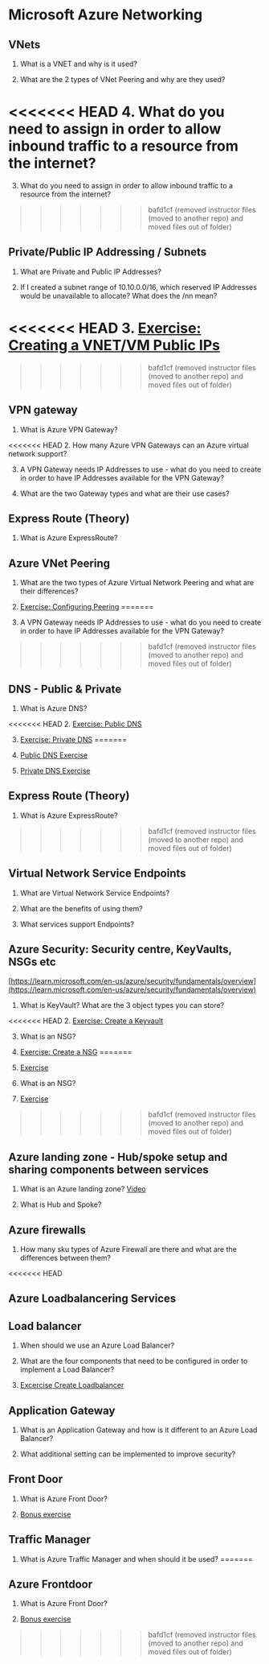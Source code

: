 # Microsoft Azure Networking

## VNets

1. What is a VNET and why is it used?

2. What are the 2 types of VNet Peering and why are they used?

<<<<<<< HEAD
4. What do you need to assign in order to allow inbound traffic to a resource from the internet?
=======
3. What do you need to assign in order to allow inbound traffic to a resource from the internet?
>>>>>>> bafd1cf (removed instructor files (moved to another repo) and moved files out of folder)
    
    
## Private/Public IP Addressing / Subnets

1. What are Private and Public IP Addresses?

2. If I created a subnet range of 10.10.0.0/16, which reserved IP Addresses would be unavailable to allocate? What does the /nn mean?

<<<<<<< HEAD
3. [Exercise: Creating a VNET/VM Public IPs](https://mslearn.cloudguides.com/en-us/guides/AZ-900%20Exam%20Guide%20-%20Azure%20Fundamentals%20Exercise%204)
=======
>>>>>>> bafd1cf (removed instructor files (moved to another repo) and moved files out of folder)

## VPN gateway

1. What is Azure VPN Gateway?

<<<<<<< HEAD
2. How many Azure VPN Gateways can an Azure virtual network support?

3. A VPN Gateway needs IP Addresses to use - what do you need to create in order to have IP Addresses available for the VPN Gateway?

4. What are the two Gateway types and what are their use cases?

## Express Route (Theory)

1. What is Azure ExpressRoute?

## Azure VNet Peering

1. What are the two types of Azure Virtual Network Peering and what are their differences?

2. [Exercise: Configuring Peering](https://learn.microsoft.com/en-us/azure/virtual-network/tutorial-connect-virtual-networks-portal)
=======
2. A VPN Gateway needs IP Addresses to use - what do you need to create in order to have IP Addresses available for the VPN Gateway?

>>>>>>> bafd1cf (removed instructor files (moved to another repo) and moved files out of folder)

## DNS - Public & Private

1. What is Azure DNS?

<<<<<<< HEAD
2. [Exercise: Public DNS](https://learn.microsoft.com/en-us/azure/dns/dns-getstarted-portal)

3. [Exercise: Private DNS](https://learn.microsoft.com/en-us/azure/dns/private-dns-getstarted-portal)
=======
2. [Public DNS Exercise](https://learn.microsoft.com/en-us/azure/dns/dns-getstarted-portal)

3. [Private DNS Exercise](https://learn.microsoft.com/en-us/azure/dns/private-dns-getstarted-portal)


## Express Route (Theory)

1. What is Azure ExpressRoute?
>>>>>>> bafd1cf (removed instructor files (moved to another repo) and moved files out of folder)


## Virtual Network Service Endpoints

1. What are Virtual Network Service Endpoints?

2. What are the benefits of using them?

3. What services support Endpoints?


## Azure Security: Security centre, KeyVaults, NSGs etc

[https://learn.microsoft.com/en-us/azure/security/fundamentals/overview](https://learn.microsoft.com/en-us/azure/security/fundamentals/overview)

1. What is KeyVault? What are the 3 object types you can store?

<<<<<<< HEAD
2. [Exercise: Create a Keyvault](https://learn.microsoft.com/en-us/azure/key-vault/secrets/quick-create-portal)

3. What is an NSG?

4. [Exercise: Create a NSG](https://learn.microsoft.com/en-us/azure/virtual-network/tutorial-restrict-network-access-to-resources)
=======
2. [Exercise](https://learn.microsoft.com/en-us/azure/key-vault/secrets/quick-create-portal)

3. What is an NSG?

4. [Exercise](https://learn.microsoft.com/en-us/azure/virtual-network/tutorial-restrict-network-access-to-resources)
>>>>>>> bafd1cf (removed instructor files (moved to another repo) and moved files out of folder)

## Azure landing zone  - Hub/spoke setup and sharing components between services

1. What is an Azure landing zone? [Video](https://www.microsoft.com/en-us/videoplayer/embed/RE4xdvm?postJsllMsg=true)

2. What is Hub and Spoke?

## Azure firewalls

1. How many sku types of Azure Firewall are there and what are the differences between them?

<<<<<<< HEAD

## Azure Loadbalancering Services

## Load balancer
1. When should we use an Azure Load Balancer?

2. What are the four components that need to be configured in order to implement a Load Balancer?

3. [Excercise Create Loadbalancer](https://learn.microsoft.com/en-gb/azure/load-balancer/quickstart-load-balancer-standard-public-portal)

## Application Gateway

1. What is an Application Gateway and how is it different to an Azure Load Balancer?

2. What additional setting can be implemented to improve security?

## Front Door

1. What is Azure Front Door?

2. [Bonus exercise](https://learn.microsoft.com/en-us/azure/frontdoor/quickstart-create-front-door)
## Traffic Manager

1. What is Azure Traffic Manager and when should it be used?
=======
## Azure Frontdoor

1. What is Azure Front Door?

2. [Bonus exercise](https://learn.microsoft.com/en-us/azure/frontdoor/quickstart-create-front-door)
>>>>>>> bafd1cf (removed instructor files (moved to another repo) and moved files out of folder)
